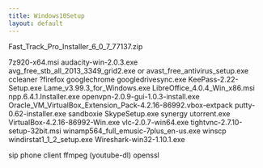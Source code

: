 ```yaml
---
title: Windows10Setup
layout: default
---
```


Fast\_Track\_Pro\_Installer\_6\_0\_7\_77137.zip

7z920-x64.msi audacity-win-2.0.3.exe
avg\_free\_stb\_all\_2013\_3349\_grid2.exe or
avast\_free\_antivirus\_setup.exe ccleaner ?firefox googlechrome
googledrivesync.exe KeePass-2.22-Setup.exe
Lame\_v3.99.3\_for\_Windows.exe LibreOffice\_4.0.4\_Win\_x86.msi
npp.6.4.1.Installer.exe openvpn-2.0.9-gui-1.0.3-install.exe
Oracle\_VM\_VirtualBox\_Extension\_Pack-4.2.16-86992.vbox-extpack
putty-0.62-installer.exe sandboxie SkypeSetup.exe synergy utorrent.exe
VirtualBox-4.2.16-86992-Win.exe vlc-2.0.7-win64.exe
tightvnc-2.7.10-setup-32bit.msi winamp564\_full\_emusic-7plus\_en-us.exe
winscp windirstat1\_1\_2\_setup.exe Wireshark-win32-1.10.1.exe

sip phone client ffmpeg (youtube-dl) openssl
